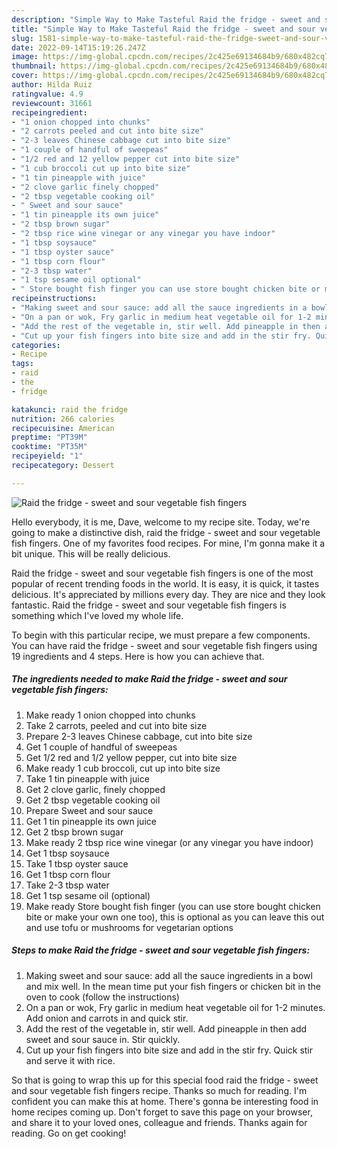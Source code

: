 ```yaml
---
description: "Simple Way to Make Tasteful Raid the fridge - sweet and sour vegetable fish fingers"
title: "Simple Way to Make Tasteful Raid the fridge - sweet and sour vegetable fish fingers"
slug: 1581-simple-way-to-make-tasteful-raid-the-fridge-sweet-and-sour-vegetable-fish-fingers
date: 2022-09-14T15:19:26.247Z
image: https://img-global.cpcdn.com/recipes/2c425e69134684b9/680x482cq70/raid-the-fridge-sweet-and-sour-vegetable-fish-fingers-recipe-main-photo.jpg
thumbnail: https://img-global.cpcdn.com/recipes/2c425e69134684b9/680x482cq70/raid-the-fridge-sweet-and-sour-vegetable-fish-fingers-recipe-main-photo.jpg
cover: https://img-global.cpcdn.com/recipes/2c425e69134684b9/680x482cq70/raid-the-fridge-sweet-and-sour-vegetable-fish-fingers-recipe-main-photo.jpg
author: Hilda Ruiz
ratingvalue: 4.9
reviewcount: 31661
recipeingredient:
- "1 onion chopped into chunks"
- "2 carrots peeled and cut into bite size"
- "2-3 leaves Chinese cabbage cut into bite size"
- "1 couple of handful of sweepeas"
- "1/2 red and 12 yellow pepper cut into bite size"
- "1 cub broccoli cut up into bite size"
- "1 tin pineapple with juice"
- "2 clove garlic finely chopped"
- "2 tbsp vegetable cooking oil"
- " Sweet and sour sauce"
- "1 tin pineapple its own juice"
- "2 tbsp brown sugar"
- "2 tbsp rice wine vinegar or any vinegar you have indoor"
- "1 tbsp soysauce"
- "1 tbsp oyster sauce"
- "1 tbsp corn flour"
- "2-3 tbsp water"
- "1 tsp sesame oil optional"
- " Store bought fish finger you can use store bought chicken bite or make your own one too this is optional as you can leave this out and use tofu or mushrooms for vegetarian options"
recipeinstructions:
- "Making sweet and sour sauce: add all the sauce ingredients in a bowl and mix well. In the mean time put your fish fingers or chicken bit in the oven to cook (follow the instructions)"
- "On a pan or wok, Fry garlic in medium heat vegetable oil for 1-2 minutes. Add onion and carrots in and quick stir."
- "Add the rest of the vegetable in, stir well. Add pineapple in then add sweet and sour sauce in. Stir quickly."
- "Cut up your fish fingers into bite size and add in the stir fry. Quick stir and serve it with rice."
categories:
- Recipe
tags:
- raid
- the
- fridge

katakunci: raid the fridge 
nutrition: 266 calories
recipecuisine: American
preptime: "PT39M"
cooktime: "PT35M"
recipeyield: "1"
recipecategory: Dessert

---
```



![Raid the fridge - sweet and sour vegetable fish fingers](https://img-global.cpcdn.com/recipes/2c425e69134684b9/680x482cq70/raid-the-fridge-sweet-and-sour-vegetable-fish-fingers-recipe-main-photo.jpg)

Hello everybody, it is me, Dave, welcome to my recipe site. Today, we're going to make a distinctive dish, raid the fridge - sweet and sour vegetable fish fingers. One of my favorites food recipes. For mine, I'm gonna make it a bit unique. This will be really delicious.

Raid the fridge - sweet and sour vegetable fish fingers is one of the most popular of recent trending foods in the world. It is easy, it is quick, it tastes delicious. It's appreciated by millions every day. They are nice and they look fantastic. Raid the fridge - sweet and sour vegetable fish fingers is something which I've loved my whole life.




To begin with this particular recipe, we must prepare a few components. You can have raid the fridge - sweet and sour vegetable fish fingers using 19 ingredients and 4 steps. Here is how you can achieve that.

<!--inarticleads1-->

##### The ingredients needed to make Raid the fridge - sweet and sour vegetable fish fingers:

1. Make ready 1 onion chopped into chunks
1. Take 2 carrots, peeled and cut into bite size
1. Prepare 2-3 leaves Chinese cabbage, cut into bite size
1. Get 1 couple of handful of sweepeas
1. Get 1/2 red and 1/2 yellow pepper, cut into bite size
1. Make ready 1 cub broccoli, cut up into bite size
1. Take 1 tin pineapple with juice
1. Get 2 clove garlic, finely chopped
1. Get 2 tbsp vegetable cooking oil
1. Prepare  Sweet and sour sauce
1. Get 1 tin pineapple its own juice
1. Get 2 tbsp brown sugar
1. Make ready 2 tbsp rice wine vinegar (or any vinegar you have indoor)
1. Get 1 tbsp soysauce
1. Take 1 tbsp oyster sauce
1. Get 1 tbsp corn flour
1. Take 2-3 tbsp water
1. Get 1 tsp sesame oil (optional)
1. Make ready  Store bought fish finger (you can use store bought chicken bite or make your own one too), this is optional as you can leave this out and use tofu or mushrooms for vegetarian options




<!--inarticleads2-->

##### Steps to make Raid the fridge - sweet and sour vegetable fish fingers:

1. Making sweet and sour sauce: add all the sauce ingredients in a bowl and mix well. In the mean time put your fish fingers or chicken bit in the oven to cook (follow the instructions)
1. On a pan or wok, Fry garlic in medium heat vegetable oil for 1-2 minutes. Add onion and carrots in and quick stir.
1. Add the rest of the vegetable in, stir well. Add pineapple in then add sweet and sour sauce in. Stir quickly.
1. Cut up your fish fingers into bite size and add in the stir fry. Quick stir and serve it with rice.




So that is going to wrap this up for this special food raid the fridge - sweet and sour vegetable fish fingers recipe. Thanks so much for reading. I'm confident you can make this at home. There's gonna be interesting food in home recipes coming up. Don't forget to save this page on your browser, and share it to your loved ones, colleague and friends. Thanks again for reading. Go on get cooking!
